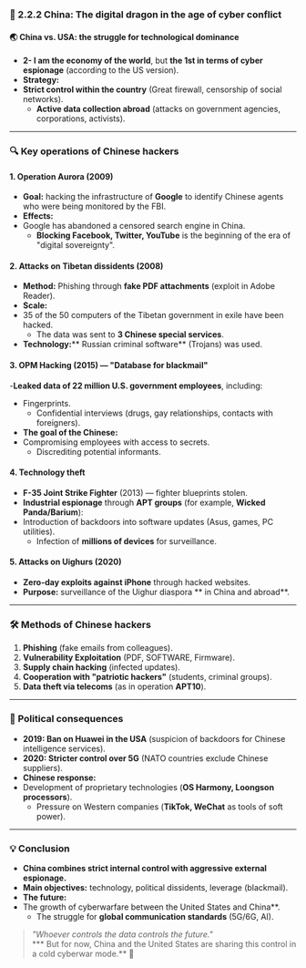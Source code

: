 ### **🐉 2.2.2 China: The digital dragon in the age of cyber conflict**  

#### **🌏 China vs. USA: the struggle for technological dominance**  
- **2- I am the economy of the world**, but **the 1st in terms of cyber espionage** (according to the US version).  
- **Strategy:**
- **Strict control within the country** (Great firewall, censorship of social networks).  
  - **Active data collection abroad** (attacks on government agencies, corporations, activists).  

---

### **🔍 Key operations of Chinese hackers**  

#### **1. Operation Aurora (2009)**  
- **Goal:** hacking the infrastructure of **Google** to identify Chinese agents who were being monitored by the FBI.  
- **Effects:**
- Google has abandoned a censored search engine in China.  
  - **Blocking Facebook, Twitter, YouTube** is the beginning of the era of "digital sovereignty".  

#### **2. Attacks on Tibetan dissidents (2008)**  
- **Method:** Phishing through **fake PDF attachments** (exploit in Adobe Reader).  
- **Scale:**
- 35 of the 50 computers of the Tibetan government in exile have been hacked.  
  - The data was sent to **3 Chinese special services**.  
- **Technology:**** Russian criminal software** (Trojans) was used.  

#### **3. OPM Hacking (2015) — "Database for blackmail"**  
-**Leaked data of 22 million U.S. government employees**, including:
- Fingerprints.  
  - Confidential interviews (drugs, gay relationships, contacts with foreigners).  
- **The goal of the Chinese:**
- Compromising employees with access to secrets.  
  - Discrediting potential informants.  

#### **4. Technology theft**  
- **F-35 Joint Strike Fighter** (2013) — fighter blueprints stolen.  
- **Industrial espionage** through **APT groups** (for example, **Wicked Panda/Barium**):
- Introduction of backdoors into software updates (Asus, games, PC utilities).  
  - Infection of **millions of devices** for surveillance.  

#### **5. Attacks on Uighurs (2020)**  
- **Zero-day exploits against iPhone** through hacked websites.  
- **Purpose:** surveillance of the Uighur diaspora ** in China and abroad**.  

---

### **🛠️ Methods of Chinese hackers**  
1. **Phishing** (fake emails from colleagues).  
2. **Vulnerability Exploitation** (PDF, SOFTWARE, Firmware).
3. **Supply chain hacking** (infected updates).  
4. **Cooperation with "patriotic hackers"** (students, criminal groups).
5. **Data theft via telecoms** (as in operation **APT10**).  

---

### **📌 Political consequences**  
- **2019: Ban on Huawei in the USA** (suspicion of backdoors for Chinese intelligence services).  
- **2020: Stricter control over 5G** (NATO countries exclude Chinese suppliers).  
- **Chinese response:**
- Development of proprietary technologies (**OS Harmony, Loongson processors**).  
  - Pressure on Western companies (**TikTok, WeChat** as tools of soft power).  

---

### **💡 Conclusion**  
- **China combines strict internal control with aggressive external espionage.**  
- **Main objectives:** technology, political dissidents, leverage (blackmail).  
- **The future:**
- The growth of cyberwarfare between the United States and China**.  
  - The struggle for **global communication standards** (5G/6G, AI).  

> *"Whoever controls the data controls the future."*  
*** But for now, China and the United States are sharing this control in a cold cyberwar mode.** 🚀